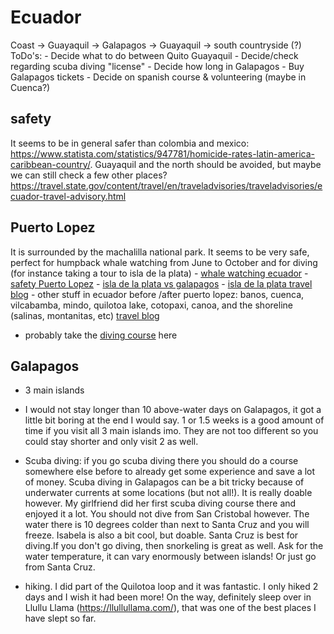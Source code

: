# Ecuador

Coast -> Guayaquil -> Galapagos -> Guayaquil -> south countryside (?)
ToDo's: 
	- Decide what to do between Quito Guayaquil
	- Decide/check regarding scuba diving "license"
	- Decide how long in Galapagos
	- Buy Galapagos tickets
	- Decide on spanish course & volunteering (maybe in Cuenca?) 
## safety

It seems to be in general safer than colombia and mexico: https://www.statista.com/statistics/947781/homicide-rates-latin-america-caribbean-country/. Guayaquil and the north should be avoided, but maybe we can still check a few other places? https://travel.state.gov/content/travel/en/traveladvisories/traveladvisories/ecuador-travel-advisory.html

## Puerto Lopez

It is surrounded by the machalilla national park. It seems to be very safe, perfect for humpback whale watching from June to October and for diving (for instance taking a tour to isla de la plata)
    - [whale watching ecuador](https://www.voyagers.travel/blog/best-places-to-see-whales-ecuador)
    - [safety Puerto Lopez](https://www.reddit.com/r/ecuador/comments/uw5qqf/family_travel_safe_to_puerto_lopez/)
    - [isla de la plata vs galapagos](https://www.theguardian.com/travel/2010/nov/27/ecuador-wildlife-poor-mans-galapagos)
    - [isla de la plata travel blog](https://talesfromthelens.com/isla-de-la-plata-ecuador-bird-whale-watching/)
    - other stuff in ecuador before /after puerto lopez: banos, cuenca, vilcabamba, mindo, quilotoa lake, cotopaxi, canoa, and the shoreline (salinas, montanitas, etc) [travel blog](https://velvetescape.com/ten-places-you-should-not-miss-in-ecuador/)
    
- probably take the [diving course](https://www.maresecuador.com/diving-safaris) here

## Galapagos 

- 3 main islands 
- I would not stay longer than 10 above-water days on Galapagos, it got a little bit boring at the end I would say. 1 or 1.5 weeks is a good amount of time if you visit all 3 main islands imo. They are not too different so you could stay shorter and only visit 2 as well.
- Scuba diving: if you go scuba diving there you should do a course somewhere else before to already get some experience and save a lot of money. Scuba diving in Galapagos can be a bit tricky because of underwater currents at some locations (but not all!). It is really doable however. My girlfriend did her first scuba diving course there and enjoyed it a lot. You should not dive from San Cristobal however. The water there is 10 degrees colder than next to Santa Cruz and you will freeze. Isabela is also a bit cool, but doable. Santa Cruz is best for diving.If you don't go diving, then snorkeling is great as well. Ask for the water temperature, it can vary enormously between islands! Or just go from Santa Cruz.

- hiking. I did part of the Quilotoa loop and it was fantastic. I only hiked 2 days and I wish it had been more! On the way, definitely sleep over in Llullu Llama (https://llullullama.com/), that was one of the best places I have slept so far.
